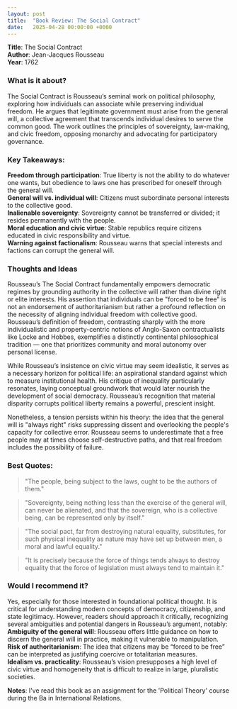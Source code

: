 ```yaml
---
layout: post
title:  "Book Review: The Social Contract"
date:   2025-04-28 00:00:00 +0000
---
```


**Title**: The Social Contract<br>
**Author**: Jean-Jacques Rousseau<br>
**Year**: 1762

### **What is it about**?
The Social Contract is Rousseau’s seminal work on political philosophy, exploring how individuals can associate while preserving individual freedom. He argues that legitimate government must arise from the general will, a collective agreement that transcends individual desires to serve the common good. The work outlines the principles of sovereignty, law-making, and civic freedom, opposing monarchy and advocating for participatory governance.

### **Key Takeaways**:
**Freedom through participation**: True liberty is not the ability to do whatever one wants, but obedience to laws one has prescribed for oneself through the general will.<br>
**General will vs. individual will**: Citizens must subordinate personal interests to the collective good.<br>
**Inalienable sovereignty**: Sovereignty cannot be transferred or divided; it resides permanently with the people.<br>
**Moral education and civic virtue**: Stable republics require citizens educated in civic responsibility and virtue.<br>
**Warning against factionalism**: Rousseau warns that special interests and factions can corrupt the general will.<br>

### **Thoughts and Ideas**
Rousseau’s The Social Contract fundamentally empowers democratic regimes by grounding authority in the collective will rather than divine right or elite interests. His assertion that individuals can be "forced to be free" is not an endorsement of authoritarianism but rather a profound reflection on the necessity of aligning individual freedom with collective good. Rousseau’s definition of freedom, contrasting sharply with the more individualistic and property-centric notions of Anglo-Saxon contractualists like Locke and Hobbes, exemplifies a distinctly continental philosophical tradition — one that prioritizes community and moral autonomy over personal license.

While Rousseau’s insistence on civic virtue may seem idealistic, it serves as a necessary horizon for political life: an aspirational standard against which to measure institutional health. His critique of inequality particularly resonates, laying conceptual groundwork that would later nourish the development of social democracy. Rousseau’s recognition that material disparity corrupts political liberty remains a powerful, prescient insight.

Nonetheless, a tension persists within his theory: the idea that the general will is "always right" risks suppressing dissent and overlooking the people's capacity for collective error. Rousseau seems to underestimate that a free people may at times choose self-destructive paths, and that real freedom includes the possibility of failure.

### **Best Quotes:**
> "The people, being subject to the laws, ought to be the authors of them."

> "Sovereignty, being nothing less than the exercise of the general will, can never be alienated, and that the sovereign, who is a collective being, can be represented only by itself."

> "The social pact, far from destroying natural equality, substitutes, for such physical inequality as nature may have set up between men, a moral and lawful equality."

> "It is precisely because the force of things tends always to destroy equality that the force of legislation must always tend to maintain it."

### **Would I recommend it?**
Yes, especially for those interested in foundational political thought. It is critical for understanding modern concepts of democracy, citizenship, and state legitimacy. However, readers should approach it critically, recognizing several ambiguities and potential dangers in Rousseau’s argument, notably:<br>
**Ambiguity of the general will**: Rousseau offers little guidance on how to discern the general will in practice, making it vulnerable to manipulation.<br>
**Risk of authoritarianism**: The idea that citizens may be “forced to be free” can be interpreted as justifying coercive or totalitarian measures.<br>
**Idealism vs. practicality**: Rousseau’s vision presupposes a high level of civic virtue and homogeneity that is difficult to realize in large, pluralistic societies.<br>

**Notes**: I've read this book as an assignment for the 'Political Theory' course during the Ba in International Relations.